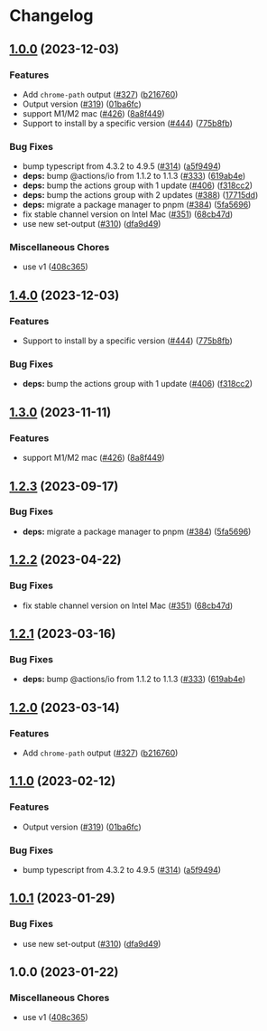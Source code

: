 # Changelog

## [1.0.0](https://github.com/browser-actions/setup-chrome/compare/setup-chrome-v1.4.0...setup-chrome-v1.0.0) (2023-12-03)


### Features

* Add `chrome-path` output ([#327](https://github.com/browser-actions/setup-chrome/issues/327)) ([b216760](https://github.com/browser-actions/setup-chrome/commit/b2167607c7f87c1d8026e564d6dcde8fc18654b5))
* Output version ([#319](https://github.com/browser-actions/setup-chrome/issues/319)) ([01ba6fc](https://github.com/browser-actions/setup-chrome/commit/01ba6fcebedc628eab00d4d550a9b5257bc6111c))
* support M1/M2 mac ([#426](https://github.com/browser-actions/setup-chrome/issues/426)) ([8a8f449](https://github.com/browser-actions/setup-chrome/commit/8a8f4497e59bf92e66270626dbcc37a2aa0933e5))
* Support to install by a specific version ([#444](https://github.com/browser-actions/setup-chrome/issues/444)) ([775b8fb](https://github.com/browser-actions/setup-chrome/commit/775b8fb5bb29c3f0bd6c573adb3174095102e7cc))


### Bug Fixes

* bump typescript from 4.3.2 to 4.9.5 ([#314](https://github.com/browser-actions/setup-chrome/issues/314)) ([a5f9494](https://github.com/browser-actions/setup-chrome/commit/a5f9494933005154a9571cfc7cd57459084e91dd))
* **deps:** bump @actions/io from 1.1.2 to 1.1.3 ([#333](https://github.com/browser-actions/setup-chrome/issues/333)) ([619ab4e](https://github.com/browser-actions/setup-chrome/commit/619ab4ecda61fb4ee08835d01c8aad9b7381d78a))
* **deps:** bump the actions group with 1 update ([#406](https://github.com/browser-actions/setup-chrome/issues/406)) ([f318cc2](https://github.com/browser-actions/setup-chrome/commit/f318cc23baba89e414d91f638b85a97363758ac6))
* **deps:** bump the actions group with 2 updates ([#388](https://github.com/browser-actions/setup-chrome/issues/388)) ([17715dd](https://github.com/browser-actions/setup-chrome/commit/17715ddf4fffdf5aecf4db00899254cccfc42427))
* **deps:** migrate a package manager to pnpm ([#384](https://github.com/browser-actions/setup-chrome/issues/384)) ([5fa5696](https://github.com/browser-actions/setup-chrome/commit/5fa56961cf53f049d4a4963f21322f4aec3de1d3))
* fix stable channel version on Intel Mac ([#351](https://github.com/browser-actions/setup-chrome/issues/351)) ([68cb47d](https://github.com/browser-actions/setup-chrome/commit/68cb47d5946fd8cad495395835d94ab24f182393))
* use new set-output ([#310](https://github.com/browser-actions/setup-chrome/issues/310)) ([dfa9d49](https://github.com/browser-actions/setup-chrome/commit/dfa9d496acb6917e6b6f7bbf23cfa84841310604))


### Miscellaneous Chores

* use v1 ([408c365](https://github.com/browser-actions/setup-chrome/commit/408c36552a3271ce4bf5de164eb421f9d55451cb))

## [1.4.0](https://github.com/browser-actions/setup-chrome/compare/setup-chrome-v1.3.0...setup-chrome-v1.4.0) (2023-12-03)


### Features

* Support to install by a specific version ([#444](https://github.com/browser-actions/setup-chrome/issues/444)) ([775b8fb](https://github.com/browser-actions/setup-chrome/commit/775b8fb5bb29c3f0bd6c573adb3174095102e7cc))


### Bug Fixes

* **deps:** bump the actions group with 1 update ([#406](https://github.com/browser-actions/setup-chrome/issues/406)) ([f318cc2](https://github.com/browser-actions/setup-chrome/commit/f318cc23baba89e414d91f638b85a97363758ac6))

## [1.3.0](https://github.com/browser-actions/setup-chrome/compare/setup-chrome-v1.2.3...setup-chrome-v1.3.0) (2023-11-11)


### Features

* support M1/M2 mac ([#426](https://github.com/browser-actions/setup-chrome/issues/426)) ([8a8f449](https://github.com/browser-actions/setup-chrome/commit/8a8f4497e59bf92e66270626dbcc37a2aa0933e5))

## [1.2.3](https://github.com/browser-actions/setup-chrome/compare/setup-chrome-v1.2.2...setup-chrome-v1.2.3) (2023-09-17)


### Bug Fixes

* **deps:** migrate a package manager to pnpm ([#384](https://github.com/browser-actions/setup-chrome/issues/384)) ([5fa5696](https://github.com/browser-actions/setup-chrome/commit/5fa56961cf53f049d4a4963f21322f4aec3de1d3))

## [1.2.2](https://github.com/browser-actions/setup-chrome/compare/setup-chrome-v1.2.1...setup-chrome-v1.2.2) (2023-04-22)


### Bug Fixes

* fix stable channel version on Intel Mac ([#351](https://github.com/browser-actions/setup-chrome/issues/351)) ([68cb47d](https://github.com/browser-actions/setup-chrome/commit/68cb47d5946fd8cad495395835d94ab24f182393))

## [1.2.1](https://github.com/browser-actions/setup-chrome/compare/setup-chrome-v1.2.0...setup-chrome-v1.2.1) (2023-03-16)


### Bug Fixes

* **deps:** bump @actions/io from 1.1.2 to 1.1.3 ([#333](https://github.com/browser-actions/setup-chrome/issues/333)) ([619ab4e](https://github.com/browser-actions/setup-chrome/commit/619ab4ecda61fb4ee08835d01c8aad9b7381d78a))

## [1.2.0](https://github.com/browser-actions/setup-chrome/compare/setup-chrome-v1.1.0...setup-chrome-v1.2.0) (2023-03-14)


### Features

* Add `chrome-path` output ([#327](https://github.com/browser-actions/setup-chrome/issues/327)) ([b216760](https://github.com/browser-actions/setup-chrome/commit/b2167607c7f87c1d8026e564d6dcde8fc18654b5))

## [1.1.0](https://github.com/browser-actions/setup-chrome/compare/setup-chrome-v1.0.1...setup-chrome-v1.1.0) (2023-02-12)


### Features

* Output version ([#319](https://github.com/browser-actions/setup-chrome/issues/319)) ([01ba6fc](https://github.com/browser-actions/setup-chrome/commit/01ba6fcebedc628eab00d4d550a9b5257bc6111c))


### Bug Fixes

* bump typescript from 4.3.2 to 4.9.5 ([#314](https://github.com/browser-actions/setup-chrome/issues/314)) ([a5f9494](https://github.com/browser-actions/setup-chrome/commit/a5f9494933005154a9571cfc7cd57459084e91dd))

## [1.0.1](https://github.com/browser-actions/setup-chrome/compare/setup-chrome-v1.0.0...setup-chrome-v1.0.1) (2023-01-29)


### Bug Fixes

* use new set-output ([#310](https://github.com/browser-actions/setup-chrome/issues/310)) ([dfa9d49](https://github.com/browser-actions/setup-chrome/commit/dfa9d496acb6917e6b6f7bbf23cfa84841310604))

## 1.0.0 (2023-01-22)


### Miscellaneous Chores

* use v1 ([408c365](https://github.com/browser-actions/setup-chrome/commit/408c36552a3271ce4bf5de164eb421f9d55451cb))
